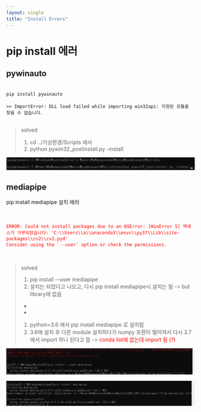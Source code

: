 ```yaml
---
layout: single
title: "Install Errors"
---
```


# pip install 에러

## pywinauto
<pre>
<code>
pip install pywinauto

>> ImportError: DLL load failed while importing win32api: 지정된 모듈을 찾을 수 없습니다.
</code>
</pre>

> solved  
> 1. cd ../가상환경/Scripts 에서
> 2. python pywin32_postinstall.py -install  

![](../../assets/images/2022-05-22-18-09-42.png)


## mediapipe
pip install mediapipe 설치 에러
<pre>
<code>
<span style="color: red">
ERROR: Could not install packages due to an OSError: [WinError 5] 액세스가 거부되었습니다: 'C:\\Users\\a\\anaconda3\\envs\\py37\\Lib\\site-packages\\cv2\\cv2.pyd'
Consider using the `--user` option or check the permissions.
</span>
</code>
</pre>

> solved  
> 1. pip install --user mediapipe
> 2. 설치는 되었다고 나오고, 다시 pip install mediapipe시 설치는 됨 -> but library에 없음  
> -
> -
> 1. python=3.6 에서 pip install mediapipe 로 설치됨  
> 2. 3.6에 설치 후 다른 module 설치하다가 numpy 호환이 떨어져서 다시 3.7에서 import 하니 된다고 뜸 -> 
> <span style="color: red">conda list에 없는데 import 됨 (?)</span>

![](../../assets/images/2022-05-22-21-10-28.png)

![](../../assets/images/2022-05-22-21-43-22.png)